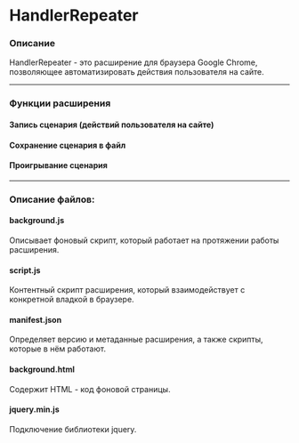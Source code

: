 # HandlerRepeater

### Описание
HandlerRepeater - это расширение для браузера Google Chrome, позволяющее автоматизировать действия пользователя на сайте.

***

### Функции расширения

#### Запись сценария (действий пользователя на сайте)

#### Сохранение сценария в файл

#### Проигрывание сценария 

***

### Описание файлов:

#### background.js

Описывает фоновый скрипт, который работает на протяжении работы расширения.

#### script.js

Контентный скрипт расширения, который взаимодействует с конкретной владкой в браузере.

#### manifest.json

Определяет версию и метаданные расширения, а также скрипты, которые в нём работают.

#### background.html

Содержит HTML - код фоновой страницы.

#### jquery.min.js

Подключение библиотеки jquery.
